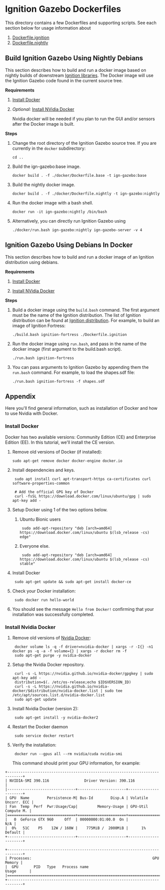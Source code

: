 # Ignition Gazebo Dockerfiles

This directory contains a few Dockerfiles and supporting scripts. See each
section below for usage information about 

1. [Dockerfile.ignition](#Ignition-Gazebo-Using-Debians-In-Docker)
1. [Dockerfile.nightly](#Build-Ignition-Gazebo-Using-Nightly-Debians)

## Build Ignition Gazebo Using Nightly Debians

This section describes how to build and run a docker image based on
nightly builds of downstream
[Ignition libraries](https://ignitionrobotics.org/libs). The Docker image will
use the Ignition Gazebo code found in the current source tree.

**Requirements**

1. [Install Docker](#Install-Docker)

1. *Optional:* [Install NVidia Docker](#Install-Nvidia-Docker)

    Nvidia docker will be needed if you plan to run the GUI and/or sensors
    after the Docker image is built.

**Steps**

1. Change the root directory of the Ignition Gazebo source tree. If you are
   currently in the `docker` subdirectory:

    ```
    cd ..
    ```

1. Build the ign-gazebo:base image.

    ```
    docker build . -f ./docker/Dockerfile.base -t ign-gazebo:base
    ```

2. Build the nightly docker image.

    ```
    docker build . -f ./docker/Dockerfile.nightly -t ign-gazebo:nightly
    ```

3. Run the docker image with a bash shell.

    ```
    docker run -it ign-gazebo:nightly /bin/bash
    ```

4. Alternatively, you can directly run Ignition Gazebo using

    ```
    ./docker/run.bash ign-gazebo:nightly ign-gazebo-server -v 4
    ```

## Ignition Gazebo Using Debians In Docker

This section describes how to build and run a docker image of an Ignition
distribution using debians.

**Requirements**

1. [Install Docker](#Install-Docker)

2. [Install NVidia Docker](#Install-Nvidia-Docker)

**Steps**

1. Build a docker image using the `build.bash` command. The first argument
   must be the name of the Ignition distribution. The list of Ignition distribution can be found at [Ignition distribution](https://ignitionrobotics.org/docs). For example, to build an
   image of Ignition Fortress:

    ```
    ./build.bash ignition-fortress ./Dockerfile.ignition
    ```

2. Run the docker image using `run.bash`, and pass in the name of the docker
   image (first argument to the build.bash script).

    ```
    ./run.bash ignition-fortress
    ```

3. You can pass arguments to Ignition Gazebo by appending them the
   `run.bash` command. For example, to load the shapes.sdf file:

    ```
    ./run.bash ignition-fortress -f shapes.sdf
    ```

## Appendix

Here you'll find general information, such as installation of Docker and how
to use Nvidia with Docker.

### Install Docker

Docker has two available versions: Community Edition (CE) and Enterprise Edition (EE). In this tutorial, we'll install the CE version.

1.  Remove old versions of Docker (if installed):

        sudo apt-get remove docker docker-engine docker.io

1. Install dependencies and keys.

        sudo apt install curl apt-transport-https ca-certificates curl software-properties-common

        # Add the official GPG key of Docker
        curl -fsSL https://download.docker.com/linux/ubuntu/gpg | sudo apt-key add -

1. Setup Docker using 1 of the two options below.

    1. Ubuntu Bionic users

            sudo add-apt-repository "deb [arch=amd64] https://download.docker.com/linux/ubuntu $(lsb_release -cs) edge"

    1. Everyone else.

            sudo add-apt-repository "deb [arch=amd64] https://download.docker.com/linux/ubuntu $(lsb_release -cs) stable"

1. Install Docker

        sudo apt-get update && sudo apt-get install docker-ce

1. Check your Docker installation:

        sudo docker run hello-world

1. You should see the message `Hello from Docker!` confirming that your installation was successfully completed.

### Install Nvidia Docker

1. Remove old versions of [Nvidia Docker](https://github.com/NVIDIA/nvidia-docker):

        docker volume ls -q -f driver=nvidia-docker | xargs -r -I{} -n1 docker ps -q -a -f volume={} | xargs -r docker rm -f
        sudo apt-get purge -y nvidia-docker

1. Setup the Nvidia Docker repository.

        curl -s -L https://nvidia.github.io/nvidia-docker/gpgkey | sudo apt-key add -
        distribution=$(. /etc/os-release;echo $ID$VERSION_ID)
        curl -s -L https://nvidia.github.io/nvidia-docker/$distribution/nvidia-docker.list | sudo tee /etc/apt/sources.list.d/nvidia-docker.list
        sudo apt-get update

1. Install Nvidia Docker (version 2):

        sudo apt-get install -y nvidia-docker2

1. Restart the Docker daemon 

        sudo service docker restart

1. Verify the installation:

        docker run --gpus all --rm nvidia/cuda nvidia-smi

    This command should print your GPU information, for example:

```
+-----------------------------------------------------------------------------+
| NVIDIA-SMI 390.116                Driver Version: 390.116                   |
|-------------------------------+----------------------+----------------------+
| GPU  Name        Persistence-M| Bus-Id        Disp.A | Volatile Uncorr. ECC |
| Fan  Temp  Perf  Pwr:Usage/Cap|         Memory-Usage | GPU-Util  Compute M. |
|===============================+======================+======================|
|   0  GeForce GTX 960     Off  | 00000000:01:00.0  On |                  N/A |
|  0%   51C    P5    12W / 160W |    775MiB /  2000MiB |      1%      Default |
+-------------------------------+----------------------+----------------------+

+-----------------------------------------------------------------------------+
| Processes:                                                       GPU Memory |
|  GPU       PID   Type   Process name                             Usage      |
|=============================================================================|
+-----------------------------------------------------------------------------+
```
